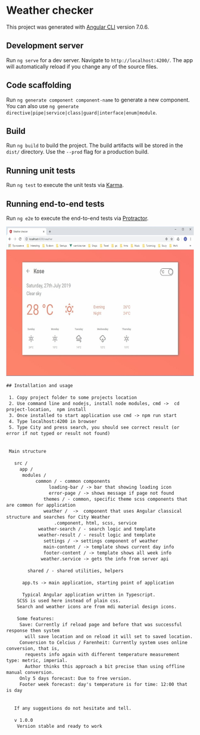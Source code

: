 # Weather checker

This project was generated with [Angular CLI](https://github.com/angular/angular-cli) version 7.0.6.

## Development server

Run `ng serve` for a dev server. Navigate to `http://localhost:4200/`. The app will automatically reload if you change any of the source files.

## Code scaffolding

Run `ng generate component component-name` to generate a new component. You can also use `ng generate directive|pipe|service|class|guard|interface|enum|module`.

## Build

Run `ng build` to build the project. The build artifacts will be stored in the `dist/` directory. Use the `--prod` flag for a production build.

## Running unit tests

Run `ng test` to execute the unit tests via [Karma](https://karma-runner.github.io).

## Running end-to-end tests

Run `ng e2e` to execute the end-to-end tests via [Protractor](http://www.protractortest.org/).

 <img src="/weather.jpg" width="600" height="400" alt="Weather"/>

```
## Installation and usage

 1. Copy project folder to some projects location
 2. Use command line and nodejs, install node modules, cmd ->  cd project-location,  npm install 
 3. Once installed to start application use cmd -> npm run start 
 4. Type localhost:4200 in browser 
 5. Type City and press search, you should see correct result (or error if not typed or result not found)
 
 
 Main structure 
 
   src / 
     app / 
      modules /
           common / - common components
      		    loading-bar / -> bar that showing loading icon
      		    error-page / -> shows message if page not found
      		  themes / - common, specific theme scss components that are common for application
      		  weather /  ->  component that uses Angular classical structure and searches for City Weather
          		  .component, html, scss, service 
          	weather-search / - search logic and template
          	weather-result / - result logic and template
          	  settings / -> settings component of weather
          	  main-content / -> template shows current day info
          	  footer-content / -> template shows all week info   
             weather.service -> gets the info from server api
             
	    shared / - shared utilities, helpers
		  
      app.ts -> main application, starting point of application
	   	   
	  Typical Angular application written in Typescript. 
    SCSS is used here instead of plain css.
    Search and weather icons are from mdi material design icons.
    
    Some features: 
     Save: Currently if reload page and before that was successful response then system
       will save location and on reload it will set to saved location.
     Conversion to Celcius / Farenheit: Currently system uses online conversion, that is,
       requests info again with different temperature measurement type: metric, imperial.
       Author thinks this approach a bit precise than using offline manual conversion.
     Only 5 days forecast: Due to free version.
     Footer week forecast: day's temperature is for time: 12:00 that is day
     
    	  
   If any suggestions do not hesitate and tell.
  
   v 1.0.0
    Version stable and ready to work
   
 
   ```
   



